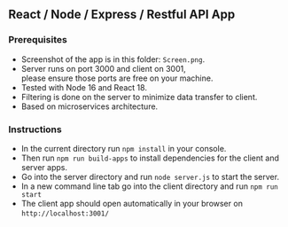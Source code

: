 <h2>React / Node / Express / Restful API App</h2>

<h3>Prerequisites</h3>
<ul>
    <li>Screenshot of the app is in this folder: <code>Screen.png</code>.</li>
    <li>Server runs on port 3000 and client on 3001, <br/>please ensure those ports are free on your machine.</li>
    <li>Tested with Node 16 and React 18.</li>
    <li>Filtering is done on the server to minimize data transfer to client.</li>
    <li>Based on microservices architecture.</li>
</ul>

<h3>Instructions</h3>
<ul>
    <li>In the current directory run <code>npm install</code> in your console.</li>
    <li>Then run <code>npm run build-apps</code> to install dependencies for the client and server apps.</li>
    <li>Go into the server directory and run <code>node server.js</code> to start the server.</li>
    <li>In a new command line tab go into the client directory and run <code>npm run start</code></li>
    <li>The client app should open automatically in your browser on <code>http://localhost:3001/</code></li>
</ul>
